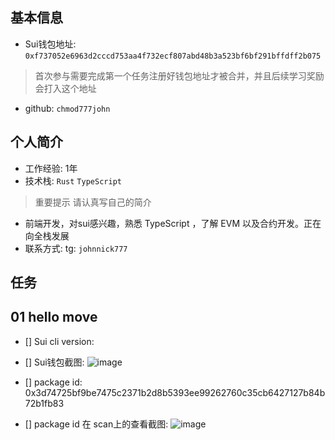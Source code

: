 ## 基本信息
- Sui钱包地址: `0xf737052e6963d2cccd753aa4f732ecf807abd48b3a523bf6bf291bffdff2b075`
> 首次参与需要完成第一个任务注册好钱包地址才被合并，并且后续学习奖励会打入这个地址
- github: `chmod777john`

## 个人简介
- 工作经验: 1年
- 技术栈: `Rust` `TypeScript`
> 重要提示 请认真写自己的简介
- 前端开发，对sui感兴趣，熟悉 TypeScript ，了解 EVM 以及合约开发。正在向全栈发展
- 联系方式: tg: `johnnick777` 

## 任务

##   01 hello move  
- [] Sui cli version:
- [] Sui钱包截图: ![image](https://github.com/chmod777john/letsmove/assets/146207719/8df7ca7a-f505-4a40-80e8-dfab0b572284)

- [] package id: 0x3d74725bf9be7475c2371b2d8b5393ee99262760c35cb6427127b84b72b1fb83
- [] package id 在 scan上的查看截图: ![image](https://github.com/chmod777john/letsmove/assets/146207719/673590ed-e3f6-4864-86df-2a054b4099fd)

